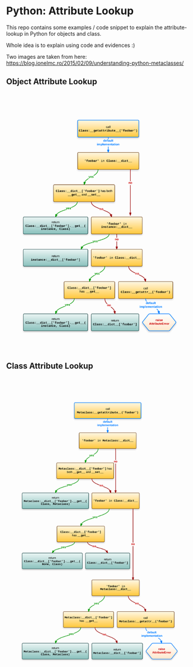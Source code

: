 # Python: Attribute Lookup
This repo contains some examples / code snippet to explain the attribute-lookup in Python for objects and class.

Whole idea is to explain using code and evidences :)

Two images are taken from here: https://blog.ionelmc.ro/2015/02/09/understanding-python-metaclasses/

## Object Attribute Lookup
![Alt text](object-attribute-lookup.png?raw=true "Object Attribute Lookup")

## Class Attribute Lookup
![Alt text](class-attribute-lookup.png?raw=true "Class Attribute Lookup")
